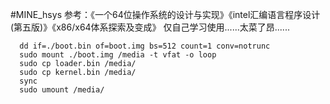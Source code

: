 #MINE_hsys
参考：《一个64位操作系统的设计与实现》《intel汇编语言程序设计(第五版)》《x86/x64体系探索及变成》
仅自己学习使用......太菜了昂......

```
  dd if=./boot.bin of=boot.img bs=512 count=1 conv=notrunc
  sudo mount ./boot.img /media -t vfat -o loop 
  sudo cp loader.bin /media/
  sudo cp kernel.bin /media/
  sync
  sudo umount /media/
```
